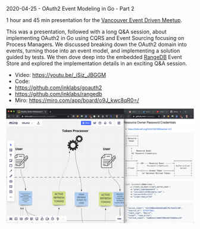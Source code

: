 2020-04-25 - OAuth2 Event Modeling in Go - Part 2

1 hour and 45 min presentation for the [Vancouver Event Driven Meetup](https://www.meetup.com/Vancouver-Event-Driven/events/270252670/).

This was a presentation, followed with a long Q&A session, about implementing OAuth2 in Go using CQRS and Event Sourcing focusing on Process Managers. We discussed breaking down the OAuth2 domain into events, turning those into an event model, and implementing a solution guided by tests. We then dove deep into the embedded [RangeDB](https://github.com/inklabs/rangedb) Event Store and explored the implementation details in an exciting Q&A session.

* Video: https://youtu.be/_iSiz_JBGGM
* Code: 
 * https://github.com/inklabs/goauth2
 * https://github.com/inklabs/rangedb
* Miro: https://miro.com/app/board/o9J_kwc8qR0=/

[![OAuth2 Event Modeling in Go - Part 1](https://github.com/pdt256/talks/raw/master/2020-04-25-oauth2-event-modeling-in-go-part-2/photos/video-screenshot.png)](https://youtu.be/_iSiz_JBGGM)
